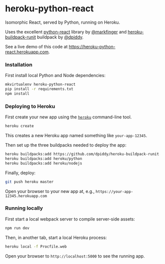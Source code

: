 heroku-python-react
===================

Isomorphic React, served by Python, running on Heroku.

Uses the excellent [python-react](https://github.com/markfinger/python-react) library by [@markfinger](https://github.com/markfinger) and [heroku-buildpack-runit](https://github.com/dpiddy/heroku-buildpack-runit) buildpack by [@dpiddy](https://github.com/dpiddy).

See a live demo of this code at https://heroku-python-react.herokuapp.com.

### Installation

First install local Python and Node dependencies:

```sh
mkvirtualenv heroku-python-react
pip install -r requirements.txt
npm install
```

### Deploying to Heroku

First create your new app using the [`heroku`](https://devcenter.heroku.com/articles/heroku-command) command-line tool.

```sh
heroku create
```

This creates a new Heroku app named something like `your-app-12345`.

Then set up the three buildpacks needed to deploy the app:

```sh
heroku buildpacks:add https://github.com/dpiddy/heroku-buildpack-runit.git
heroku buildpacks:add heroku/python
heroku buildpacks:add heroku/nodejs
```

Finally, deploy:

```sh
git push heroku master
```

Open your browser to your new app at, e.g., `https://your-app-12345.herokuapp.com`

### Running locally

First start a local webpack server to compile server-side assets:

```sh
npm run dev
```

Then, in another tab, start a local Heroku process:

```sh
heroku local -f Procfile.web
```

Open your browser to `http://localhost:5000` to see the running app.
